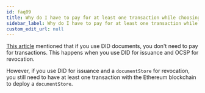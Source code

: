 ```yaml
---
id: faq09
title: Why do I have to pay for at least one transaction while choosing the DID method?
sidebar_label: Why do I have to pay for at least one transaction while choosing the DID method?
custom_edit_url: null
---
```


[This article](/docs/overview-section/comparison#price) mentioned that if you use DID documents, you don't need to pay for transactions. This happens when you use DID for issuance and OCSP for revocation. 

However, if you use DID for issuance and a `documentStore` for revocation, you still need to have at least one transaction with the Ethereum blockchain to deploy a `documentStore`.

